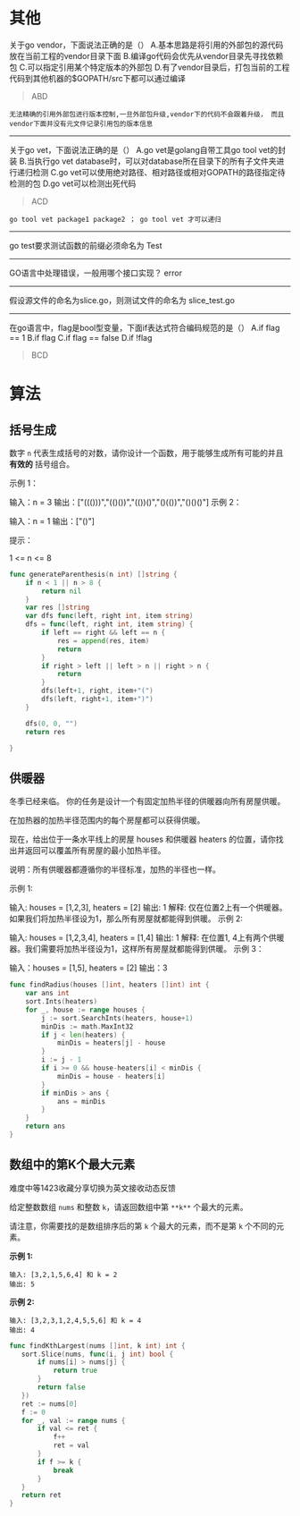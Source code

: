 # 其他

关于go vendor，下面说法正确的是（）
A.基本思路是将引用的外部包的源代码放在当前工程的vendor目录下面
B.编译go代码会优先从vendor目录先寻找依赖包
C.可以指定引用某个特定版本的外部包
D.有了vendor目录后，打包当前的工程代码到其他机器的$GOPATH/src下都可以通过编译

> ABD

`无法精确的引用外部包进行版本控制,一旦外部包升级,vendor下的代码不会跟着升级，
而且vendor下面并没有元文件记录引用包的版本信息`

------

关于go vet，下面说法正确的是（）
A.go vet是golang自带工具go tool vet的封装
B.当执行go vet database时，可以对database所在目录下的所有子文件夹进行递归检测
C.go vet可以使用绝对路径、相对路径或相对GOPATH的路径指定待检测的包
D.go vet可以检测出死代码

> ACD

`go tool vet package1 package2 ； go tool vet 才可以递归`

------

go test要求测试函数的前缀必须命名为 Test

------

GO语言中处理错误，一般用哪个接口实现？ error

------

假设源文件的命名为slice.go，则测试文件的命名为 slice_test.go

------

在go语言中，flag是bool型变量，下面if表达式符合编码规范的是（）
A.if flag == 1
B.if flag
C.if flag == false
D.if !flag

> BCD



# 算法

## 括号生成

数字 `n` 代表生成括号的对数，请你设计一个函数，用于能够生成所有可能的并且 **有效的** 括号组合。

示例 1：

输入：n = 3
输出：["((()))","(()())","(())()","()(())","()()()"]
示例 2：

输入：n = 1
输出：["()"]


提示：

1 <= n <= 8

```go
func generateParenthesis(n int) []string {
	if n < 1 || n > 8 {
		return nil
	}
	var res []string
	var dfs func(left, right int, item string)
	dfs = func(left, right int, item string) {
		if left == right && left == n {
			res = append(res, item)
			return
		}
		if right > left || left > n || right > n {
			return
		}
		dfs(left+1, right, item+"(")
		dfs(left, right+1, item+")")
	}

	dfs(0, 0, "")
	return res

}
```

## 供暖器

冬季已经来临。 你的任务是设计一个有固定加热半径的供暖器向所有房屋供暖。

在加热器的加热半径范围内的每个房屋都可以获得供暖。

现在，给出位于一条水平线上的房屋 houses 和供暖器 heaters 的位置，请你找出并返回可以覆盖所有房屋的最小加热半径。

说明：所有供暖器都遵循你的半径标准，加热的半径也一样。

 

示例 1:

输入: houses = [1,2,3], heaters = [2]
输出: 1
解释: 仅在位置2上有一个供暖器。如果我们将加热半径设为1，那么所有房屋就都能得到供暖。
示例 2:

输入: houses = [1,2,3,4], heaters = [1,4]
输出: 1
解释: 在位置1, 4上有两个供暖器。我们需要将加热半径设为1，这样所有房屋就都能得到供暖。
示例 3：

输入：houses = [1,5], heaters = [2]
输出：3

```go
func findRadius(houses []int, heaters []int) int {
	var ans int
	sort.Ints(heaters)
	for _, house := range houses {
		j := sort.SearchInts(heaters, house+1)
		minDis := math.MaxInt32
		if j < len(heaters) {
			minDis = heaters[j] - house
		}
		i := j - 1
		if i >= 0 && house-heaters[i] < minDis {
			minDis = house - heaters[i]
		}
		if minDis > ans {
			ans = minDis
		}
	}
	return ans
}
```

## 数组中的第K个最大元素

难度中等1423收藏分享切换为英文接收动态反馈

给定整数数组 `nums` 和整数 `k`，请返回数组中第 `**k**` 个最大的元素。

请注意，你需要找的是数组排序后的第 `k` 个最大的元素，而不是第 `k` 个不同的元素。

 

**示例 1:**

```
输入: [3,2,1,5,6,4] 和 k = 2
输出: 5
```

**示例 2:**

```
输入: [3,2,3,1,2,4,5,5,6] 和 k = 4
输出: 4
```

 ```go
 func findKthLargest(nums []int, k int) int {
 	sort.Slice(nums, func(i, j int) bool {
 		if nums[i] > nums[j] {
 			return true
 		}
 		return false
 	})
 	ret := nums[0]
 	f := 0
 	for _, val := range nums {
 		if val <= ret {
 			f++
 			ret = val
 		}
 		if f >= k {
 			break
 		}
 	}
 	return ret
 }
 ```

